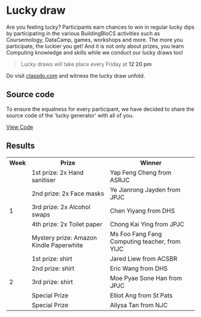 # Lucky draw

Are you feeling lucky? Participants earn chances to win in regular lucky dips by participating in the various BuildingBloCS activities such as Coursemology, DataCamp, games, workshops and more. The more you participate, the luckier you get! And it is not only about prizes, you learn Computing knowledge and skills while we conduct our lucky draws too!

>Lucky draws will take place every Friday at **12 20 pm**

Do visit [classdo.com](https://classdo.com) and witness the lucky draw unfold.


## Source code

To ensure the equalness for every participant, we have decided to share the source code of the 'lucky generator' with all of you.

<a class="btn" href="https://github.com/buildingblocs/2020/blob/master/lucky_datacamp.py">View Code</a>

## Results

<table>
  <tr>
    <th>Week</th>
    <th>Prize</th>
    <th>Winner</th>
  </tr>
  
  <tr>
    <td rowspan = 5>1</td>
    <td>1st prize: 2x Hand sanitiser</td>
    <td>Yap Feng Cheng from ASRJC</td>
  </tr>
  <tr>
    <td>2nd prize: 2x Face masks</td>
    <td>Ye Jianrong Jayden from JPJC</td>
   </tr>
   <tr>
    <td>3rd prize: 2x Alcohol swaps</td>
    <td>Chen Yiyang from DHS</td>
   </tr>
   <tr>
    <td>4th prize: 2x Toilet paper</td>
    <td>Chong Kai Ying from JPJC</td>
   </tr>
   <tr>
    <td>Mystery prize: Amazon Kindle Paperwhite</td>
    <td>Ms Foo Fang Fang Computing teacher, from YIJC</td>
   </tr>
   
   <tr>
    <td rowspan = 5>2</td>
    <td>1st prize: shirt</td>
    <td>Jared Liew from ACSBR</td>
   </tr>
   <tr>
    <td>2nd prize: shirt</td>
    <td>Eric Wang from DHS</td>
   </tr>
   <tr>
    <td>3rd prize: shirt</td>
    <td>Moe Pyae Sone Han from JPJC</td>
   </tr>
   <tr>
    <td>Special Prize</td>
    <td>Elliot Ang from St Pats</td>
   </tr>
   <tr>
    <td>Special Prize</td>
    <td>Allysa Tan from NJC</td>
   </tr>
 </table>
